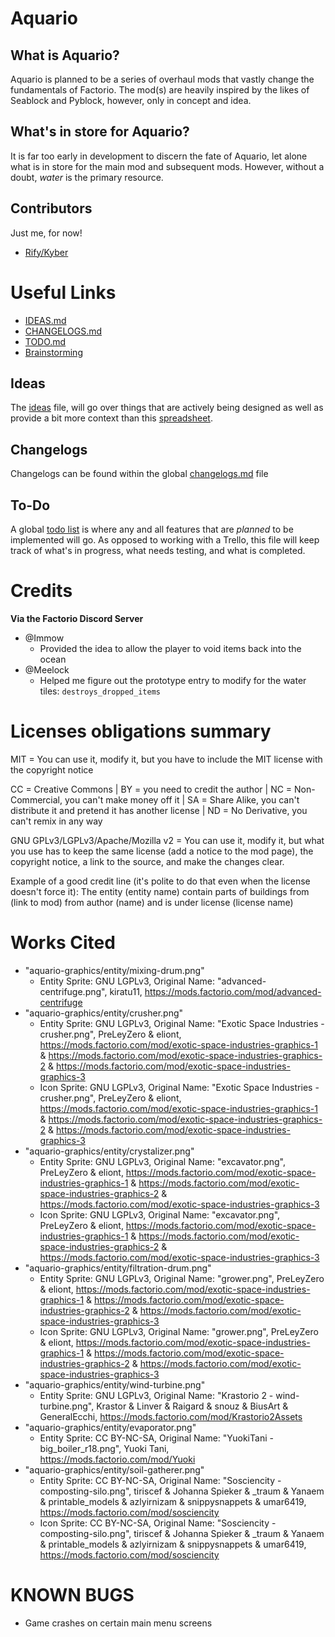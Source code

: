# Aquario
## What is Aquario?
Aquario is planned to be a series of overhaul mods that vastly change the fundamentals of Factorio. The mod(s) are heavily inspired by the likes of Seablock and Pyblock, however, only in concept and idea.

## What's in store for Aquario?
It is far too early in development to discern the fate of Aquario, let alone what is in store for the main mod and subsequent mods. However, without a doubt, *water* is the primary resource.

## Contributors
Just me, for now!
- [Rify/Kyber](https://github.com/jaythom2723)

# Useful Links
- [IDEAS.md](https://github.com/jaythom2723/Aquario/blob/main/IDEAS.md)
- [CHANGELOGS.md](https://github.com/jaythom2723/Aquario/blob/main/CHANGELOGS.md)
- [TODO.md](https://github.com/jaythom2723/Aquario/blob/main/TODO.md)
- [Brainstorming](https://docs.google.com/spreadsheets/d/1ZkqEqgm3ItNDvxcVqbjngmfc1gUmM0XwPo3I8ARKp_k/edit?usp=sharing)

## Ideas
The [ideas](https://github.com/jaythom2723/Aquario/blob/main/IDEAS.md) file, will go over things that are actively being designed as well as provide a bit more context than this [spreadsheet](https://docs.google.com/spreadsheets/d/1ZkqEqgm3ItNDvxcVqbjngmfc1gUmM0XwPo3I8ARKp_k/edit?usp=sharing).

## Changelogs
Changelogs can be found within the global [changelogs.md](https://github.com/jaythom2723/Aquario/blob/main/CHANGELOGS.md) file

## To-Do
A global [todo list](https://github.com/jaythom2723/Aquario/blob/main/TODO.md) is where any and all features that are *planned* to be implemented will go. As opposed to working with a Trello, this file will keep track of what's in progress, what needs testing, and what is completed.

# Credits
**Via the Factorio Discord Server**
- @Immow
    - Provided the idea to allow the player to void items back into the ocean
- @Meelock
    - Helped me figure out the prototype entry to modify for the water tiles: `destroys_dropped_items`

# Licenses obligations summary
MIT = You can use it, modify it, but you have to include the MIT license with the copyright notice

CC = Creative Commons | BY = you need to credit the author | NC = Non-Commercial, you can't make money off it | SA = Share Alike, you can't distribute it and pretend it has another license | ND = No Derivative, you can't remix in any way

GNU GPLv3/LGPLv3/Apache/Mozilla v2 = You can use it, modify it, but what you use has to keep the same license (add a notice to the mod page), the copyright notice, a link to the source, and make the changes clear.

Example of a good credit line (it's polite to do that even when the license doesn't force it): The entity (entity name) contain parts of buildings from (link to mod) from author (name) and is under license (license name)

# Works Cited
- "aquario-graphics/entity/mixing-drum.png"
    - Entity Sprite: GNU LGPLv3, Original Name: "advanced-centrifuge.png", kiratu11, https://mods.factorio.com/mod/advanced-centrifuge
- "aquario-graphics/entity/crusher.png"
    - Entity Sprite: GNU LGPLv3, Original Name: "Exotic Space Industries - crusher.png", PreLeyZero & eliont, https://mods.factorio.com/mod/exotic-space-industries-graphics-1 & https://mods.factorio.com/mod/exotic-space-industries-graphics-2 & https://mods.factorio.com/mod/exotic-space-industries-graphics-3
    - Icon Sprite: GNU LGPLv3, Original Name: "Exotic Space Industries - crusher.png", PreLeyZero & eliont, https://mods.factorio.com/mod/exotic-space-industries-graphics-1 & https://mods.factorio.com/mod/exotic-space-industries-graphics-2 & https://mods.factorio.com/mod/exotic-space-industries-graphics-3
- "aquario-graphics/entity/crystalizer.png"
    - Entity Sprite: GNU LGPLv3, Original Name: "excavator.png", PreLeyZero & eliont, https://mods.factorio.com/mod/exotic-space-industries-graphics-1 & https://mods.factorio.com/mod/exotic-space-industries-graphics-2 & https://mods.factorio.com/mod/exotic-space-industries-graphics-3
    - Icon Sprite: GNU LGPLv3, Original Name: "excavator.png", PreLeyZero & eliont, https://mods.factorio.com/mod/exotic-space-industries-graphics-1 & https://mods.factorio.com/mod/exotic-space-industries-graphics-2 & https://mods.factorio.com/mod/exotic-space-industries-graphics-3
- "aquario-graphics/entity/filtration-drum.png"
    - Entity Sprite: GNU LGPLv3, Original Name: "grower.png", PreLeyZero & eliont, https://mods.factorio.com/mod/exotic-space-industries-graphics-1 & https://mods.factorio.com/mod/exotic-space-industries-graphics-2 & https://mods.factorio.com/mod/exotic-space-industries-graphics-3
    - Icon Sprite: GNU LGPLv3, Original Name: "grower.png", PreLeyZero & eliont, https://mods.factorio.com/mod/exotic-space-industries-graphics-1 & https://mods.factorio.com/mod/exotic-space-industries-graphics-2 & https://mods.factorio.com/mod/exotic-space-industries-graphics-3
- "aquario-graphics/entity/wind-turbine.png"
    - Entity Sprite: GNU LGPLv3, Original Name: "Krastorio 2 - wind-turbine.png", Krastor & Linver & Raigard & snouz & BiusArt & GeneralEcchi, https://mods.factorio.com/mod/Krastorio2Assets
- "aquario-graphics/entity/evaporator.png"
    - Entity Sprite: CC BY-NC-SA, Original Name: "YuokiTani - big_boiler_r18.png", Yuoki Tani, https://mods.factorio.com/mod/Yuoki
- "aquario-graphics/entity/soil-gatherer.png"
    - Entity Sprite: CC BY-NC-SA, Original Name: "Sosciencity - composting-silo.png", tiriscef & Johanna Spieker & _traum & Yanaem & printable_models & azlyirnizam & snippysnappets & umar6419, https://mods.factorio.com/mod/sosciencity
    - Icon Sprite: CC BY-NC-SA, Original Name: "Sosciencity - composting-silo.png", tiriscef & Johanna Spieker & _traum & Yanaem & printable_models & azlyirnizam & snippysnappets & umar6419, https://mods.factorio.com/mod/sosciencity

# KNOWN BUGS
- Game crashes on certain main menu screens